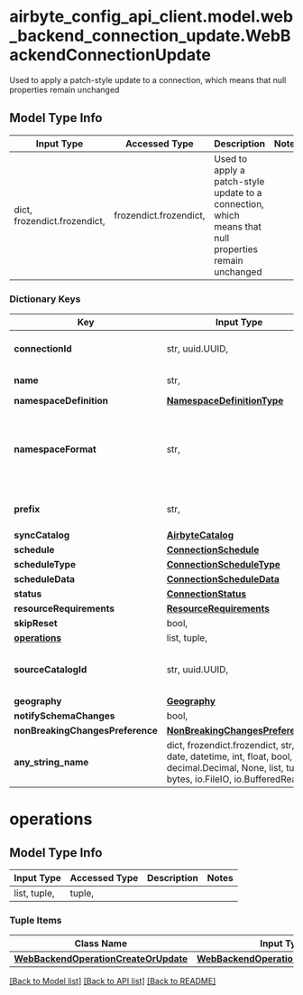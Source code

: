 # airbyte_config_api_client.model.web_backend_connection_update.WebBackendConnectionUpdate

Used to apply a patch-style update to a connection, which means that null properties remain unchanged

## Model Type Info
Input Type | Accessed Type | Description | Notes
------------ | ------------- | ------------- | -------------
dict, frozendict.frozendict,  | frozendict.frozendict,  | Used to apply a patch-style update to a connection, which means that null properties remain unchanged | 

### Dictionary Keys
Key | Input Type | Accessed Type | Description | Notes
------------ | ------------- | ------------- | ------------- | -------------
**connectionId** | str, uuid.UUID,  | str,  |  | value must be a uuid
**name** | str,  | str,  | Name that will be set to the connection | [optional] 
**namespaceDefinition** | [**NamespaceDefinitionType**](NamespaceDefinitionType.md) | [**NamespaceDefinitionType**](NamespaceDefinitionType.md) |  | [optional] 
**namespaceFormat** | str,  | str,  | Used when namespaceDefinition is &#x27;customformat&#x27;. If blank then behaves like namespaceDefinition &#x3D; &#x27;destination&#x27;. If \&quot;${SOURCE_NAMESPACE}\&quot; then behaves like namespaceDefinition &#x3D; &#x27;source&#x27;. | [optional] 
**prefix** | str,  | str,  | Prefix that will be prepended to the name of each stream when it is written to the destination. | [optional] 
**syncCatalog** | [**AirbyteCatalog**](AirbyteCatalog.md) | [**AirbyteCatalog**](AirbyteCatalog.md) |  | [optional] 
**schedule** | [**ConnectionSchedule**](ConnectionSchedule.md) | [**ConnectionSchedule**](ConnectionSchedule.md) |  | [optional] 
**scheduleType** | [**ConnectionScheduleType**](ConnectionScheduleType.md) | [**ConnectionScheduleType**](ConnectionScheduleType.md) |  | [optional] 
**scheduleData** | [**ConnectionScheduleData**](ConnectionScheduleData.md) | [**ConnectionScheduleData**](ConnectionScheduleData.md) |  | [optional] 
**status** | [**ConnectionStatus**](ConnectionStatus.md) | [**ConnectionStatus**](ConnectionStatus.md) |  | [optional] 
**resourceRequirements** | [**ResourceRequirements**](ResourceRequirements.md) | [**ResourceRequirements**](ResourceRequirements.md) |  | [optional] 
**skipReset** | bool,  | BoolClass,  |  | [optional] 
**[operations](#operations)** | list, tuple,  | tuple,  |  | [optional] 
**sourceCatalogId** | str, uuid.UUID,  | str,  |  | [optional] value must be a uuid
**geography** | [**Geography**](Geography.md) | [**Geography**](Geography.md) |  | [optional] 
**notifySchemaChanges** | bool,  | BoolClass,  |  | [optional] 
**nonBreakingChangesPreference** | [**NonBreakingChangesPreference**](NonBreakingChangesPreference.md) | [**NonBreakingChangesPreference**](NonBreakingChangesPreference.md) |  | [optional] 
**any_string_name** | dict, frozendict.frozendict, str, date, datetime, int, float, bool, decimal.Decimal, None, list, tuple, bytes, io.FileIO, io.BufferedReader | frozendict.frozendict, str, BoolClass, decimal.Decimal, NoneClass, tuple, bytes, FileIO | any string name can be used but the value must be the correct type | [optional]

# operations

## Model Type Info
Input Type | Accessed Type | Description | Notes
------------ | ------------- | ------------- | -------------
list, tuple,  | tuple,  |  | 

### Tuple Items
Class Name | Input Type | Accessed Type | Description | Notes
------------- | ------------- | ------------- | ------------- | -------------
[**WebBackendOperationCreateOrUpdate**](WebBackendOperationCreateOrUpdate.md) | [**WebBackendOperationCreateOrUpdate**](WebBackendOperationCreateOrUpdate.md) | [**WebBackendOperationCreateOrUpdate**](WebBackendOperationCreateOrUpdate.md) |  | 

[[Back to Model list]](../../README.md#documentation-for-models) [[Back to API list]](../../README.md#documentation-for-api-endpoints) [[Back to README]](../../README.md)

